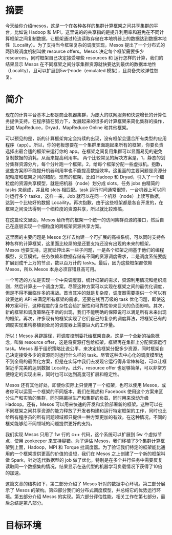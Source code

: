 # 摘要
今天给你介绍mesos，这是一个在各种各样的集群计算框架之间共享集群的平台，比如说 Hadoop 和 MPI，这里说的的共享指的是提升利用率和避免在不同计算框架之间复制数据，让框架通过轮流读取存储在本地机器上的数据达到数据本地性（Locality）。为了支持当今框架复杂的调度实现，Mesos 提出了一个分布式的两阶段调度机制叫做 resource offers。Mesos 决定每个框架需要多少 resources，同时框架自己决定接受哪些 resources 和 运行怎样的计算，我们的结果显示 Mesos 在不同框架之间分享集群资源就快要达到最优的数据本地性（Locality），且可以扩展到5w个node（emulated 模拟），且具备失败弹性恢复。

# 简介
现在的计算平台基本上都是商业机器集群，为庞大的联网服务和快速增长的计算任务提供支持。在程序猿在努力下，发展起来的很多的计算框架来简化集群的操作，比如 MapReduce，Dryad，MapReduce Online 和其他框架。

可以预见的是，新的计算框架肯定会持续的出现，没有框架会适合所有类型的应用程序（app）。所以，你的老板想要在一个集群里面跑起来所有的框架，你要负责选择出最合适的框架来运行你的 app。在框架之间复用集群可以显而易见的避免复制数据的消耗，从而来提高利用率。
两个比较常见的解决方案是，1，静态的划分集群资源分片，每个分片跑一个框架。2，给每个框架分配一些虚拟机。抱歉，这些方案即不能提升机器利用率也不能提高数据效率。这里面的主要问题是资源分配粒度和框架之间的错配。现有的框架，比如 Hadoop 和 Dryad，引入了一个细粒度的资源共享模型，就是把机器（node）划分成 slots，任务 jobs 由精简的 tasks 来组成，并且和 slots 相匹配。task 运行时间通常很短，一台机器上可以同时运行多个 tasks，这样一来，Job 就可以在同一个机器（node）上读写数据，达到一个比较好的数据 Locaility。再次抱歉，由于这些框架都是各自开发的，在框架之间没法得到一个细粒度的资源共享，所以就比较难搞。

在这篇论文里面，Mesos 给所有的框架一个统一的访问集群资源的接口，然后自己在底层实现一个细粒度的跨框架资源共享方案。

这里面的主要问题是 Mesos 怎样去构建一个可扩展的高校系统，可以同时支持各种各样的计算框架，这里面比较屌的是还要支持还没有出现的未来的框架，Mesos 也要支持。这就延伸出来一些子问题，一是各个框架之间基于他们的编程模型，交互模式，任务依赖和数据存储有不同的资源调度需求，二是调度系统要能扩展到成千上万的节点，数以百万计的 tasks。最后，因为这些框架都依赖 Mesos，所以 Mesos 本身必须容错且高可用。

一个可选的方法是实现一个中央调度器，统计框架的需求，资源利用情况和组织规则，然后计算出一个调度方案。尽管这种方案可以实现在框架之间的最优化调度，但是不得不面临许多的挑战。首当其冲的就是复杂度，调度器需要提供一个可以有效表达的 API 来满足所有框架的需求，还要在线百万级的 task 优化问题，即使这种方案可行，这种程度的复杂性会给扩展性和可靠性带来巨大的负面影响。其次，新的框架和调度策略在不断的出现，我们不能明确的保障说可以满足所有未来出现的框架。再次，许多现有的框架实现了它们自己的复杂的调度算法，将框架已有的调度实现重构移植到全局的调度器上需要巨大的工作量。

所以！Mesos 另辟蹊径，将调度控制委托给框架自身。这是一个全新的抽象概念，叫做 resource offer，这是将资源打包给框架，框架再在集群上分配资源运行 task。Mesos 基于组织策略比说公平，来决定给框架分配多少资源，同时框架自己决定接受多少的资源同时运行什么样的 task。尽管这种去中心化的调度模型达不到全局的最优化方案，但是在实际中我们去发现它运行得非常棒棒哒，可以让框架近乎完美的达到数据 Locality。此外，resource offer 也足够简单，可以非常方便稳定的实现出来，同时也可以达到高度可扩展和稳定性。

Mesos 还有其他好处，即使你实际上只使用了一个框架，也可以使用 Mesos，或者你可以运营一个框架的不同版本，我们在雅虎和 Facebook 使用这个方案来区分生产和实验的集群，同时隔离掉生产和集群的负载，同时用来滚动升级 Hadoop。还有，Mesos 可以用来快速的开发和实验部署新的框架。这种可以在不同框架之间共享资源的能力释放了开发者构建和运行特定框架的工作，同时也比给所有程序员的所有问题领域都只提供一种方案更加的有效。在这种情况，不同的框架能够给不同领域的问题提供更好的支持。

我们实现 Mesos 只用了 1w 行的 c++ 代码，这个系统可以扩展到 5w 个虚拟节点，使用 zookeeper 来支持容错。为了评估 Mesos，我们移植了3个集群计算框架到上面，Hadoop，MPI 和 Torque 批调度器。为了验证我们特定的框架能比通用的一个框架提供更高的价值的设想，我们在 Mesos 之上创建了一个新的框架叫做 Spark，针对迭代数据型的 job 做了优化，特别是在多个并行任务中需要反复读取同一个数据集的情况，结果显示在迭代型的机器学习负载情况下获得了10倍的加速。

这篇文章的结构如下，第二部分介绍了 Mesos 针对的数据中心环境。第三部分展示了 Mesos 的架构。第四部分我们的分布式调度模型，并总结它的优势运行环境。第五部分介绍 Mesos 的实现。第六部分评估性能，相关工作在第七部分，最后总结是第八部分。

# 目标环境

